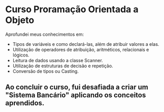 # Curso Proramação Orientada a Objeto

Aprofundei meus conhecimentos em:

- Tipos de variáveis e como declará-las, além de atribuir valores a elas.
- Utilização de operadores de atribuição, aritméticos, relacionais e lógicos.
- Leitura de dados usando a classe Scanner.
- Utilização de estruturas de decisão e repetição.
- Conversão de tipos ou Casting.

## Ao concluir o curso, fui desafiada a criar um "Sistema Bancário" aplicando os conceitos aprendidos.

